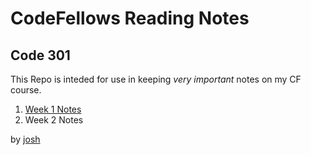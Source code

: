 # CodeFellows Reading Notes

## Code 301
This Repo is inteded for use in keeping *very important* notes on my CF course.
1. [Week 1 Notes](reading1.md)
2. Week 2 Notes



by [josh](http://www.josheasley.net)
